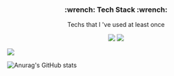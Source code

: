 
<h3 align="center">:wrench: Tech Stack :wrench:</h3>


<p align="center"> Techs that I 've used at least once </p>

<p align="center">
<img src="https://img.shields.io/badge/Python-3766AB?style=flat-square&logo=Python&logoColor=white"/></a>
<img src="https://img.shields.io/badge/C++-00599C?style=flat-square&logo=C%2B%2B&logoColor=white"/></a>



<img src="https://img.shields.io/badge/Unity-FFFFFF?style=flat-square&logo=Unity&logoColor=black"/></a>

![Anurag's GitHub stats](https://github-readme-stats.vercel.app/api?username=yech0i&show_icons=true&theme=material-palenight)
